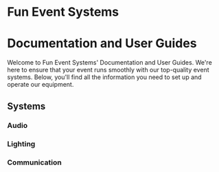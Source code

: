 # Fun Event Systems
# Documentation and User Guides

Welcome to Fun Event Systems' Documentation and User Guides. We're here to ensure that your event runs smoothly with our top-quality event systems. Below, you'll find all the information you need to set up and operate our equipment.

## Systems
### Audio
### Lighting
### Communication


